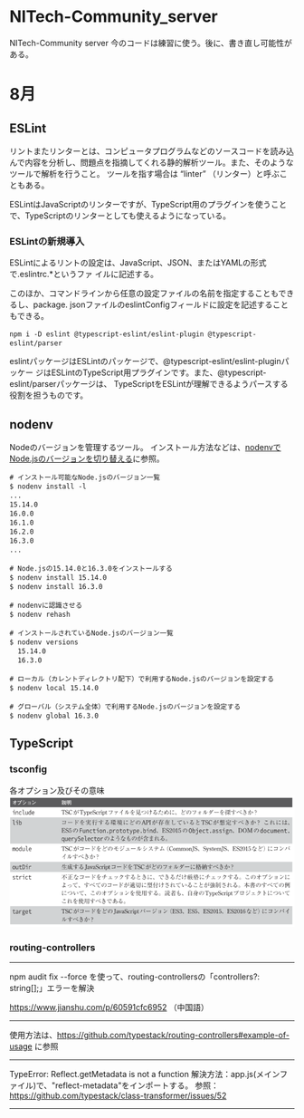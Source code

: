 # NITech-Community_server
NITech-Community server
今のコードは練習に使う。後に、書き直し可能性がある。

# 8月
## ESLint
リントまたリンターとは、コンピュータプログラムなどのソースコードを読み込んで内容を分析し、問題点を指摘してくれる静的解析ツール。また、そのようなツールで解析を行うこと。 ツールを指す場合は “linter” （リンター）と呼ぶこともある。

ESLintはJavaScriptのリンターですが、TypeScript用のプラグインを使うことで、TypeScriptのリンターとしても使えるようになっている。

### ESLintの新規導入
ESLintによるリントの設定は、JavaScript、JSON、またはYAMLの形式で.eslintrc.*というファ
イルに記述する。

このほか、コマンドラインから任意の設定ファイルの名前を指定することもできるし、package.
jsonファイルのeslintConfigフィールドに設定を記述することもできる。

```terminal
npm i -D eslint @typescript-eslint/eslint-plugin @typescript-eslint/parser
```

eslintパッケージはESLintのパッケージで、@typescript-eslint/eslint-pluginパッケー
ジはESLintのTypeScript用プラグインです。また、@typescript-eslint/parserパッケージは、
TypeScriptをESLintが理解できるようパースする役割を担うものです。

## nodenv
Nodeのバージョンを管理するツール。
インストール方法などは、[nodenvでNode.jsのバージョンを切り替える](https://zenn.dev/donchan922/articles/b08a66cf3cbbc5)に参照。

```terminal
# インストール可能なNode.jsのバージョン一覧
$ nodenv install -l
...
15.14.0
16.0.0
16.1.0
16.2.0
16.3.0
...

# Node.jsの15.14.0と16.3.0をインストールする
$ nodenv install 15.14.0
$ nodenv install 16.3.0

# nodenvに認識させる
$ nodenv rehash

# インストールされているNode.jsのバージョン一覧
$ nodenv versions
  15.14.0
  16.3.0

# ローカル（カレントディレクトリ配下）で利用するNode.jsのバージョンを設定する
$ nodenv local 15.14.0

# グローバル（システム全体）で利用するNode.jsのバージョンを設定する
$ nodenv global 16.3.0
```
## TypeScript
### tsconfig
各オプション及びその意味
![tsconfig](./readme_img/tsconfig.png)


### routing-controllers
---------------------------------------------
npm audit fix --force を使って、routing-controllersの「controllers?: string[];」エラーを解決

https://www.jianshu.com/p/60591cfc6952 （中国語）

--------------------------------------------

使用方法は、https://github.com/typestack/routing-controllers#example-of-usage  に参照

--------------------------------------------

TypeError: Reflect.getMetadata is not a function
解決方法：app.js(メインファイル)で、"reflect-metadata"をインポートする。
参照：https://github.com/typestack/class-transformer/issues/52 

--------------------------------------------


